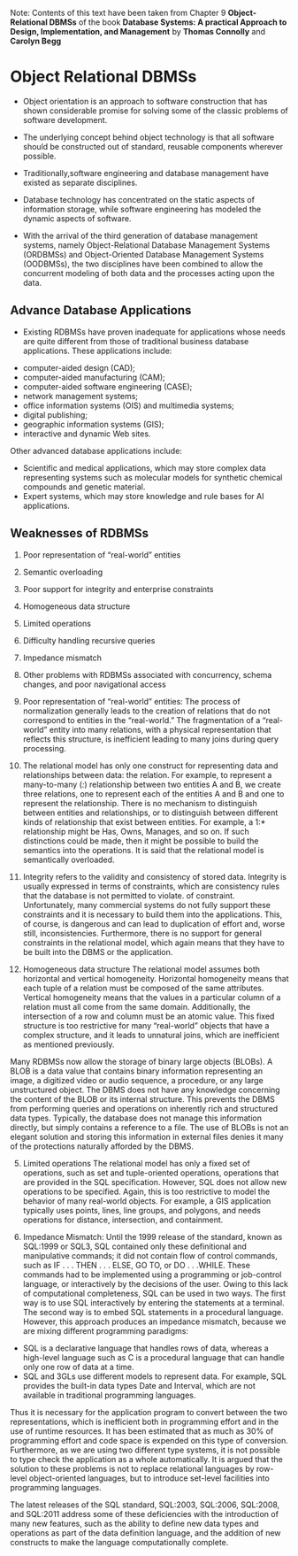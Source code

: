 Note: Contents of this text have been taken from Chapter 9 **Object-Relational DBMSs** of the book **Database Systems: A practical Approach to Design, Implementation, and Management** by **Thomas Connolly** and **Carolyn Begg**

# Object Relational DBMSs

- Object orientation is an approach to software construction that has shown considerable promise for solving some of the classic problems of software development.  
- The underlying concept behind object technology is that all software should be constructed out of standard, reusable components wherever possible.   
- Traditionally,software engineering and database management have existed as separate disciplines.   
- Database technology has concentrated on the static aspects of information storage, while software engineering has modeled the dynamic aspects of software.  

- With the arrival of the third generation of database management systems, namely Object-Relational Database Management Systems (ORDBMSs) and Object-Oriented Database Management Systems (OODBMSs), the two disciplines have been combined to allow the concurrent modeling of both data and the processes acting upon the data.

## Advance Database Applications
- Existing RDBMSs have proven inadequate for applications whose needs are quite different from those of traditional business database applications. These applications include:  

+ computer-aided design (CAD);
+ computer-aided manufacturing (CAM);
+ computer-aided software engineering (CASE);
+ network management systems;
+ office information systems (OIS) and multimedia systems;
+ digital publishing;
+ geographic information systems (GIS);
+ interactive and dynamic Web sites.

Other advanced database applications include:  
+ Scientific and medical applications, which may store complex data representing systems such as molecular models for synthetic chemical compounds and genetic material.  
+ Expert systems, which may store knowledge and rule bases for AI applications.  

## Weaknesses of RDBMSs

1. Poor representation of “real-world” entities
2. Semantic overloading
3. Poor support for integrity and enterprise constraints
4. Homogeneous data structure
5. Limited operations
6. Difficulty handling recursive queries
7. Impedance mismatch
8. Other problems with RDBMSs associated with concurrency, schema changes, and poor
navigational access

1. Poor representation of “real-world” entities: The process of normalization generally leads to the creation of relations that do not correspond to entities in the “real-world.” The fragmentation of a “real-world” entity into many relations, with a physical representation that reflects this structure, is inefficient leading to many joins during query processing.

2. The relational model has only one construct for representing data and relationships between data: the relation. For example, to represent a many-to-many (*:*) relationship between two entities A and B, we create three relations, one to represent each of the entities A and B and one to represent the relationship. There is no mechanism to distinguish between entities and relationships, or to distinguish between different kinds of relationship that exist between entities. For example, a 1:* relationship might be Has, Owns, Manages, and so on. If such distinctions could be made, then it might be possible to build the semantics into the operations. It is said that the relational model is semantically overloaded.

3. Integrity refers to the validity and consistency of stored data. Integrity is usually expressed in terms of constraints, which are consistency rules that the database is not permitted to violate. of constraint.  
Unfortunately, many commercial systems do not fully support these constraints and it is necessary to build them into the applications. This, of course, is dangerous and can lead to duplication of effort and, worse still, inconsistencies.
Furthermore, there is no support for general constraints in the relational model, which again means that they have to be built into the DBMS or the application.

4. Homogeneous data structure
The relational model assumes both horizontal and vertical homogeneity. Horizontal homogeneity means that each tuple of a relation must be composed of the same attributes. Vertical homogeneity means that the values in a particular column of a
relation must all come from the same domain. Additionally, the intersection of a row and column must be an atomic value. This fixed structure is too restrictive for many “real-world” objects that have a complex structure, and it leads to unnatural
joins, which are inefficient as mentioned previously.  

Many RDBMSs now allow the storage of binary large objects (BLOBs). A BLOB is a data value that contains binary information representing an image, a digitized video or audio sequence, a procedure, or any large unstructured object. The DBMS
does not have any knowledge concerning the content of the BLOB or its internal structure. This prevents the DBMS from performing queries and operations on inherently rich and structured data types. Typically, the database does not manage
this information directly, but simply contains a reference to a file. The use of BLOBs is not an elegant solution and storing this information in external files denies it many of the protections naturally afforded by the DBMS.

5. Limited operations The relational model has only a fixed set of operations, such as set and tuple-oriented
operations, operations that are provided in the SQL specification. However, SQL does not allow new operations to be specified. Again, this is too restrictive to model the behavior of many real-world objects. For example, a GIS application typically uses points, lines, line groups, and polygons, and needs operations for distance, intersection, and containment.

6. Impedance Mismatch: Until the 1999 release of the standard, known as SQL:1999 or SQL3, SQL contained only these definitional and manipulative commands; it did not contain flow of control commands, such as IF . . . THEN . . . ELSE, GO TO, or DO . . .WHILE. These commands had to be implemented using a programming or job-control language, or interactively by the decisions of the user. Owing to this lack of computational completeness, SQL can be used in two ways. The first way is to use SQL interactively by entering the statements at a terminal. The second way is to embed SQL statements in a procedural language.  However, this approach produces an impedance mismatch, because we are mixing different programming paradigms:

- SQL is a declarative language that handles rows of data, whereas a high-level language such as C is a procedural language that can handle only one row of data at a time.
- SQL and 3GLs use different models to represent data. For example, SQL provides the built-in data types Date and Interval, which are not available in traditional programming languages.

Thus it is necessary for the application program to convert between the two representations, which is inefficient both in programming effort and in the use of runtime resources. It has been estimated that as much as 30% of programming effort and code space is expended on this type of conversion. Furthermore, as we are using two different type systems, it is not possible to type check the application as a whole automatically. It is argued that the solution to these problems is not to replace relational languages by row-level object-oriented languages, but to introduce set-level facilities into programming languages.

The latest releases of the SQL standard, SQL:2003, SQL:2006, SQL:2008, and SQL:2011 address some of these deficiencies with the introduction of many new features, such as the ability to define new data types and operations as part of the data definition language, and the addition of new constructs to make the language computationally complete. 













